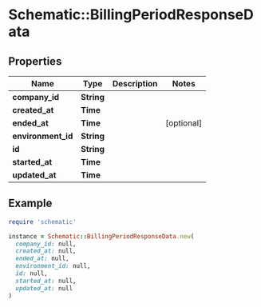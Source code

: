 # Schematic::BillingPeriodResponseData

## Properties

| Name | Type | Description | Notes |
| ---- | ---- | ----------- | ----- |
| **company_id** | **String** |  |  |
| **created_at** | **Time** |  |  |
| **ended_at** | **Time** |  | [optional] |
| **environment_id** | **String** |  |  |
| **id** | **String** |  |  |
| **started_at** | **Time** |  |  |
| **updated_at** | **Time** |  |  |

## Example

```ruby
require 'schematic'

instance = Schematic::BillingPeriodResponseData.new(
  company_id: null,
  created_at: null,
  ended_at: null,
  environment_id: null,
  id: null,
  started_at: null,
  updated_at: null
)
```

